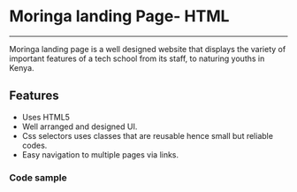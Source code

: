 # Moringa landing Page- HTML
***
Moringa landing page is a well designed website that displays the variety of important features of a tech school from its staff,
to naturing youths in Kenya.

## Features 
- Uses HTML5
- Well arranged and designed UI.
- Css selectors uses classes that are reusable hence small but reliable codes.
- Easy navigation to multiple pages via links.
### Code sample
